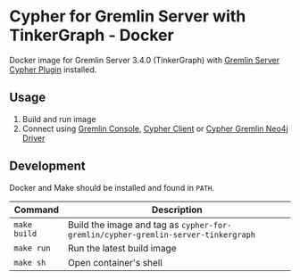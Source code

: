 # Cypher for Gremlin Server with TinkerGraph - Docker

Docker image for Gremlin Server 3.4.0 (TinkerGraph) with [Gremlin Server Cypher Plugin](../../tinkerpop/cypher-gremlin-server-plugin) installed.

## Usage

1. Build and run image
2. Connect using [Gremlin Console](../cypher-gremlin-console), [Cypher Client](../../tinkerpop/cypher-gremlin-server-client) or [Cypher Gremlin Neo4j Driver](../../tinkerpop/cypher-gremlin-neo4j-driver)

## Development

Docker and Make should be installed and found in `PATH`.

Command | Description
------- | -----------
`make build` | Build the image and tag as `cypher-for-gremlin/cypher-gremlin-server-tinkergraph`
`make run`   | Run the latest build image
`make sh`    | Open container's shell
